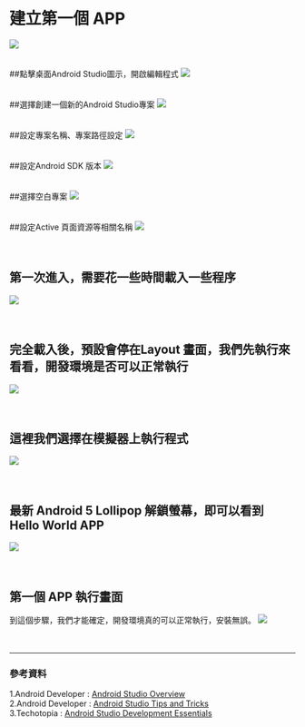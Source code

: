 建立第一個 APP 
=============
![](https://raw.githubusercontent.com/tw-hkt/AndroidTutorial/master/img/cover/Cover0001.png)
<br />
<br />
<br />
##點擊桌面Android Studio圖示，開啟編輯程式
![](https://raw.githubusercontent.com/tw-hkt/AndroidTutorial/master/img/img0023.jpg)
<br />
<br />
<br />
##選擇創建一個新的Android Studio專案
![](https://raw.githubusercontent.com/tw-hkt/AndroidTutorial/master/img/img0009.jpg)
<br />
<br />
<br />
##設定專案名稱、專案路徑設定
![](https://raw.githubusercontent.com/tw-hkt/AndroidTutorial/master/img/img0011.jpg)
<br />
<br />
<br />
##設定Android SDK 版本
![](https://raw.githubusercontent.com/tw-hkt/AndroidTutorial/master/img/img0012.jpg)
<br />
<br />
<br />
##選擇空白專案
![](https://raw.githubusercontent.com/tw-hkt/AndroidTutorial/master/img/img0013.jpg)
<br />
<br />
<br />
##設定Active 頁面資源等相關名稱
![](https://raw.githubusercontent.com/tw-hkt/AndroidTutorial/master/img/img0014.jpg)
<br />
<br />
<br />
## 第一次進入，需要花一些時間載入一些程序
![](https://raw.githubusercontent.com/tw-hkt/AndroidTutorial/master/img/img0015.jpg)
<br />
<br />
<br />
## 完全載入後，預設會停在Layout 畫面，我們先執行來看看，開發環境是否可以正常執行
![](https://raw.githubusercontent.com/tw-hkt/AndroidTutorial/master/img/img0016.jpg)
<br />
<br />
<br />
## 這裡我們選擇在模擬器上執行程式
![](https://raw.githubusercontent.com/tw-hkt/AndroidTutorial/master/img/img0017.jpg)
<br />
<br />
<br />
## 最新 Android 5 Lollipop 解鎖螢幕，即可以看到 Hello World APP
![](https://raw.githubusercontent.com/tw-hkt/AndroidTutorial/master/img/img0018.jpg)
<br />
<br />
<br />
## 第一個 APP 執行畫面
到這個步驟，我們才能確定，開發環境真的可以正常執行，安裝無誤。
![](https://raw.githubusercontent.com/tw-hkt/AndroidTutorial/master/img/img0019.jpg)
<br />
<br />
<br />
* * *
### 參考資料
1.Android Developer : [Android Studio Overview](http://developer.android.com/tools/studio/index.html)
<br>
2.Android Developer : [Android Studio Tips and Tricks](http://developer.android.com/sdk/installing/studio-tips.html)
<br>
3.Techotopia : [Android Studio Development Essentials](http://www.techotopia.com/index.php/Android_Studio_Development_Essentials)
<br>
